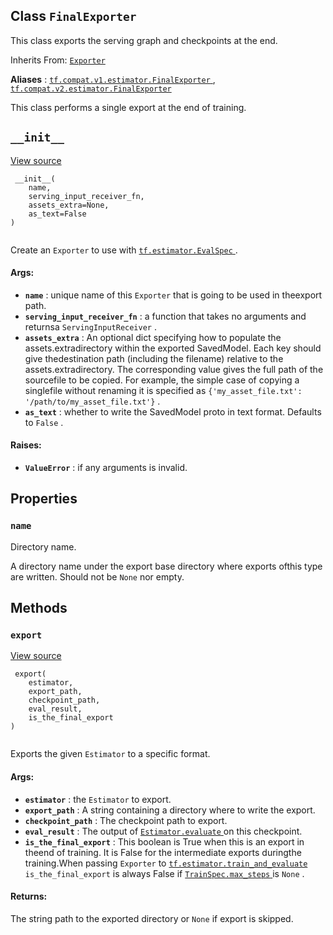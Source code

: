 

## Class  `FinalExporter` 
This class exports the serving graph and checkpoints at the end.

Inherits From: [ `Exporter` ](https://tensorflow.google.cn/api_docs/python/tf/estimator/Exporter)

**Aliases** : [ `tf.compat.v1.estimator.FinalExporter` ](/api_docs/python/tf/estimator/FinalExporter), [ `tf.compat.v2.estimator.FinalExporter` ](/api_docs/python/tf/estimator/FinalExporter)

This class performs a single export at the end of training.

##  `__init__` 
[View source](https://github.com/tensorflow/estimator/tree/master/tensorflow_estimator/python/estimator/exporter.py)

```
 __init__(
    name,
    serving_input_receiver_fn,
    assets_extra=None,
    as_text=False
)
 
```

Create an  `Exporter`  to use with [ `tf.estimator.EvalSpec` ](https://tensorflow.google.cn/api_docs/python/tf/estimator/EvalSpec).

#### Args:
- **`name`** : unique name of this  `Exporter`  that is going to be used in theexport path.
- **`serving_input_receiver_fn`** : a function that takes no arguments and returnsa  `ServingInputReceiver` .
- **`assets_extra`** : An optional dict specifying how to populate the assets.extradirectory within the exported SavedModel.  Each key should give thedestination path (including the filename) relative to the assets.extradirectory.  The corresponding value gives the full path of the sourcefile to be copied.  For example, the simple case of copying a singlefile without renaming it is specified as `{'my_asset_file.txt': '/path/to/my_asset_file.txt'}` .
- **`as_text`** : whether to write the SavedModel proto in text format. Defaults to `False` .


#### Raises:
- **`ValueError`** : if any arguments is invalid.


## Properties


###  `name` 
Directory name.

A directory name under the export base directory where exports ofthis type are written.  Should not be  `None`  nor empty.

## Methods


###  `export` 
[View source](https://github.com/tensorflow/estimator/tree/master/tensorflow_estimator/python/estimator/exporter.py)

```
 export(
    estimator,
    export_path,
    checkpoint_path,
    eval_result,
    is_the_final_export
)
 
```

Exports the given  `Estimator`  to a specific format.

#### Args:
- **`estimator`** : the  `Estimator`  to export.
- **`export_path`** : A string containing a directory where to write the export.
- **`checkpoint_path`** : The checkpoint path to export.
- **`eval_result`** : The output of [ `Estimator.evaluate` ](https://tensorflow.google.cn/api_docs/python/tf/compat/v1/estimator/Estimator#evaluate) on this checkpoint.
- **`is_the_final_export`** : This boolean is True when this is an export in theend of training.  It is False for the intermediate exports duringthe training.When passing  `Exporter`  to [ `tf.estimator.train_and_evaluate` ](https://tensorflow.google.cn/api_docs/python/tf/estimator/train_and_evaluate) `is_the_final_export`  is always False if [ `TrainSpec.max_steps` ](https://tensorflow.google.cn/api_docs/python/tf/estimator/TrainSpec#max_steps) is `None` .


#### Returns:
The string path to the exported directory or  `None`  if export is skipped.

